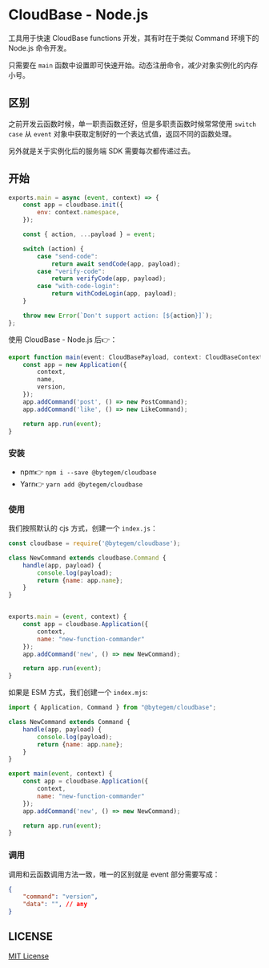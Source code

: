 # CloudBase - Node.js

工具用于快速 CloudBase functions 开发，其有时在于类似 Command 环境下的 Node.js 命令开发。

只需要在 `main` 函数中设置即可快速开始。动态注册命令，减少对象实例化的内存小号。

## 区别

之前开发云函数时候，单一职责函数还好，但是多职责函数时候常常使用 `switch case` 从 `event` 对象中获取定制好的一个表达式值，返回不同的函数处理。

另外就是关于实例化后的服务端 SDK 需要每次都传递过去。

## 开始

```js
exports.main = async (event, context) => {
    const app = cloudbase.init({
        env: context.namespace,
    });

    const { action, ...payload } = event;

    switch (action) {
        case "send-code":
            return await sendCode(app, payload);
        case "verify-code":
            return verifyCode(app, payload);
        case "with-code-login":
            return withCodeLogin(app, payload);
    }

    throw new Error(`Don't support action: [${action}]`);
};
```

使用 CloudBase - Node.js 后👉：

```ts
export function main(event: CloudBasePayload, context: CloudBaseContext) {
    const app = new Application({
        context,
        name,
        version,
    });
    app.addCommand('post', () => new PostCommand);
    app.addCommand('like', () => new LikeCommand);

    return app.run(event);
}
```

### 安装

- npm👉 `npm i --save @bytegem/cloudbase`
- Yarn👉 `yarn add @bytegem/cloudbase`

### 使用

我们按照默认的 cjs 方式，创建一个 `index.js`：

```js
const cloudbase = require('@bytegem/cloudbase');

class NewCommand extends cloudbase.Command {
    handle(app, payload) {
        console.log(payload);
        return {name: app.name};
    }
}


exports.main = (event, context) {
    const app = cloudbase.Application({
        context,
        name: "new-function-commander"
    });
    app.addCommand('new', () => new NewCommand);

    return app.run(event);
}
```

如果是 ESM 方式，我们创建一个 `index.mjs`:

```js
import { Application, Command } from "@bytegem/cloudbase";

class NewCommand extends Command {
    handle(app, payload) {
        console.log(payload);
        return {name: app.name};
    }
}

export main(event, context) {
    const app = cloudbase.Application({
        context,
        name: "new-function-commander"
    });
    app.addCommand('new', () => new NewCommand);

    return app.run(event);
}
```

### 调用

调用和云函数调用方法一致，唯一的区别就是 event 部分需要写成：

```json
{
    "command": "version",
    "data": "", // any
}
```

## LICENSE

[MIT License](../../LICENSE)
